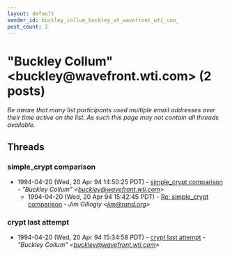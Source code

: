 ```yaml
---
layout: default
sender_id: buckley_collum_buckley_at_wavefront_wti_com_
post_count: 2
---
```


# "Buckley Collum" <buckley<span>@</span>wavefront.wti.com> (2 posts)

_Be aware that many list participants used multiple email addresses over their time active on the list. As such this page may not contain all threads available._

## Threads

### simple_crypt comparison
+ 1994-04-20 (Wed, 20 Apr 94 14:50:25 PDT) - [simple_crypt comparison](/archive/1994/04/fa38cae2c317f992d5a411009eddf4a58a2fb5d4edffd453bccbbf716f27ac2c) - _"Buckley Collum" \<buckley@wavefront.wti.com\>_
  + 1994-04-20 (Wed, 20 Apr 94 15:42:45 PDT) - [Re: simple_crypt comparison](/archive/1994/04/165ee25b0a0037522090b0203923b0520e2fefa181cd15ece858fa7056589adf) - _Jim Gillogly \<jim@rand.org\>_

### crypt last attempt
+ 1994-04-20 (Wed, 20 Apr 94 15:34:58 PDT) - [crypt last attempt](/archive/1994/04/d791c94738cc85bae33642b80112a0fa975da92c1db424c1be50d9a870e7ce23) - _"Buckley Collum" \<buckley@wavefront.wti.com\>_

